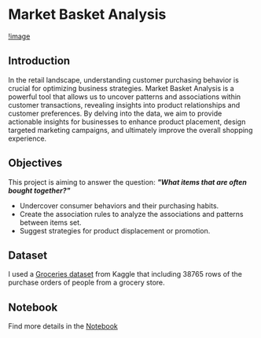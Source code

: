 # Market Basket Analysis
[!image](cover.jpg)

## Introduction
In the retail landscape, understanding customer purchasing behavior is crucial for optimizing business strategies. Market Basket Analysis is a powerful tool that allows us to uncover patterns and associations within customer transactions, revealing insights into product relationships and customer preferences. By delving into the data, we aim to provide actionable insights for businesses to enhance product placement, design targeted marketing campaigns, and ultimately improve the overall shopping experience.

## Objectives
This project is aiming to answer the question: ***"What items that are often bought together?"***
* Undercover consumer behaviors and their purchasing habits.
* Create the association rules to analyze the associations and patterns between items set.
* Suggest strategies for product displacement or promotion.
## Dataset
I used a [Groceries dataset](https://www.kaggle.com/datasets/heeraldedhia/groceries-dataset/data) from Kaggle that including 38765 rows of the purchase orders of people from a grocery store.
## Notebook
Find more details in the [Notebook](Groceries_MarketBasketAnalysis.ipynb)
